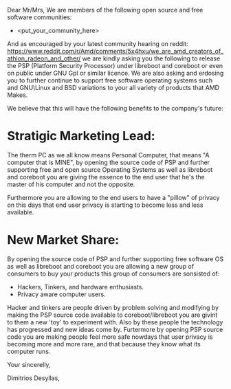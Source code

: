 Dear Mr/Mrs,
We are members of the following open source and free software communities:

* <put_your_community_here>

And as encouraged by your latest community hearing on reddit: https://www.reddit.com/r/Amd/comments/5x4hxu/we_are_amd_creators_of_athlon_radeon_and_other/
we are kindly asking you the following to release the PSP (Platform Security Processor) under libreboot and coreboot or even on public under GNU Gpl or similar licence.
We are also asking and erdosing you to further continue to support free software operating systems such and GNU\Linux and BSD variations to your all variety of products that AMD Makes.

We believe that this will have the following benefits to the company's future:

# Stratigic Marketing Lead:
The therm PC as we all know means Personal Computer, that means "A computer that is MINE", by opening the source code of PSP 
and further supporting free and open source Operating Systems as well as libreboot and coreboot you are giving the essence 
to the end user that he's the master of his computer and not the opposite.

Furthermore you are allowing to the end users to have a "pillow" of privacy on this days that end user privacy is starting to 
become less and less available.

# New Market Share:
By opening the source code of PSP and further supporting free software OS as well as libreboot and coreboot 
you are allowing a new group of consumers to buy your products this group of consumers are sonsisted of:
* Hackers, Tinkers, and hardware enthusiasts.
* Privacy aware computer users.

Hacker and tinkers are people driven by problem solving and modifying by making the PSP source code available to coreboot/libreboot
you are givint to them a new 'toy' to experiment with. Also by these people the technology has progressed and new ideas come by. 
Furtermore by opening PSP source code you are making people feel more safe nowdays that user privacy is becoming more and more rare,
and that because they know what its computer runs.

Your sincerelly,

Dimitrios Desyllas,
<add your name here>

